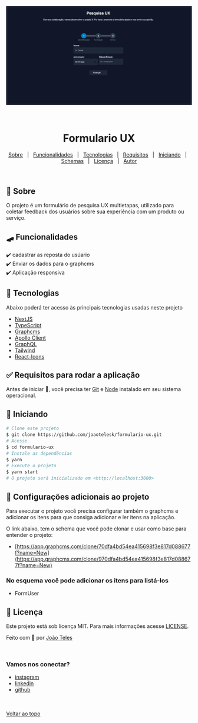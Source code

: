 <div align="center" id="top">
  <img src="./public/tela.png" alt="FormularioDePesquisa" />

&#xa0;

</div>

<h1 align="center">Formulario UX</h1>

<!-- Status -->

<!-- <h4 align="center">
	🚧  [texto] 🚀 Under construction...  🚧
</h4>
<hr> -->

<p align="center">
  <a href="#-sobre">Sobre</a> &#xa0; | &#xa0;
  <a href="#skateboard-funcionalidades">Funcionalidades</a> &#xa0; | &#xa0;
  <a href="#rocket-tecnologias">Tecnologias</a> &#xa0; | &#xa0;
  <a href="#white_check_mark-requisitos-para-rodar-a-aplicação">Requisitos</a> &#xa0; | &#xa0;
  <a href="#checkered_flag-iniciando">Iniciando</a> &#xa0; | &#xa0;
  <a href="#-configurações-adicionais-ao-projeto">Schemas</a> &#xa0; | &#xa0;
  <a href="#memo-licença">Licença</a> &#xa0; | &#xa0;
  <a href="https://github.com/andrelinos" target="_blank">Autor</a>
</p>

<br>

## 🧠 Sobre

O projeto é um formulário de pesquisa UX multietapas, utilizado para coletar feedback dos usuários sobre sua experiência com um produto ou serviço.

## 🛹 Funcionalidades

✔️ cadastrar as reposta do usúario\
✔️ Enviar os dados para o graphcms\
✔️ Aplicação responsiva

## 🚀 Tecnologias

Abaixo poderá ter acesso às principais tecnologias usadas neste projeto

- [NextJS](https://nextjs.org/)
- [TypeScript](https://www.typescriptlang.org/)
- [Graphcms](https://graphcms.com/)
- [Apollo Client](https://www.apollographql.com/)
- [GraphQL](https://graphql.org/)
- [Tailwind](https://tailwindcss.com/)
- [React-Icons](https://react-icons.github.io/react-icons/)

## ✅ Requisitos para rodar a aplicação

Antes de iniciar 🏁, você precisa ter [Git](https://git-scm.com) e [Node](https://nodejs.org/en/) instalado em seu sistema operacional.

## 🏁 Iniciando

```bash
# Clone este projeto
$ git clone https://github.com/joaotelesk/formulario-ux.git
# Acesse
$ cd formulario-ux
# Instale as dependências
$ yarn
# Execute o projeto
$ yarn start
# O projeto será inicializado em <http://localhost:3000>
```

## 📡 Configurações adicionais ao projeto

Para executar o projeto você precisa configurar também o graphcms e adicionar os itens para que consiga adicionar e ler itens na aplicação.

O link abaixo, tem o schema que você pode clonar e usar como base para entender o projeto:

- [https://app.graphcms.com/clone/70dfa4bd54ea415698f3e817d088677f?name=New](https://app.graphcms.com/clone/970dfa4bd54ea415698f3e817d088677f?name=New)

### No esquema você pode adicionar os itens para listá-los

- FormUser

## 📝 Licença

Este projeto está sob licença MIT. Para mais informações acesse [LICENSE](LICENSE.md).

Feito com 💜 por <a href="https://github.com/joaotelesk" target="_blank">João Teles</a>

&#xa0;

### Vamos nos conectar?

- [instagram](https://www.instagram.com/jaootelesk)
- [linkedin](www.linkedin.com/in/joaotelesk)
- [github](https://github.com/joaotelesk)

<br />
<br />
<a href="#top">Voltar ao topo</a>
